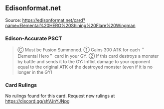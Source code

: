 
## Edisonformat.net

Source: https://edisonformat.net/card?name=Elemental%20HERO%20Shining%20Flare%20Wingman

### Edison-Accurate PSCT

> Ⓒ Must be Fusion Summoned.
> ① Gains 300 ATK for each ＂Elemental Hero＂ card in your GY.
> ② If this card destroys a monster by battle and sends it to the GY: Inflict damage to your opponent equal to the original ATK of the destroyed monster (even if it is no longer in the GY)

### Card Rulings

No rulings found for this card. Request new rulings at https://discord.gg/shVJnYJNpg
            